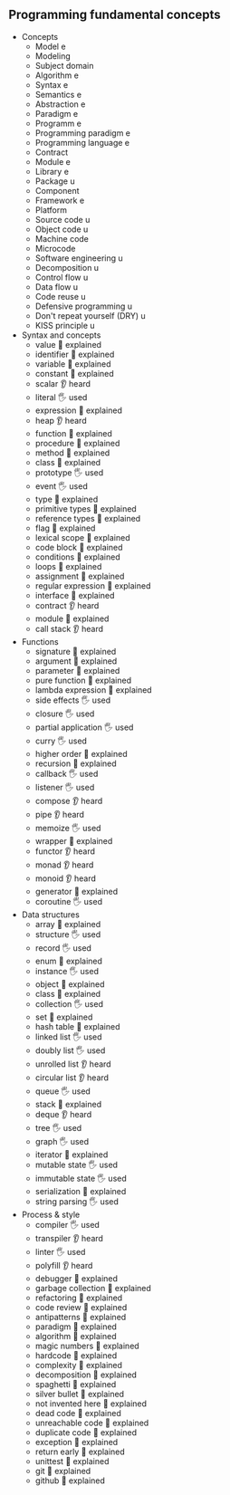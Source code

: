 ## Programming fundamental concepts

- Concepts
  - Model e
  - Modeling
  - Subject domain
  - Algorithm e
  - Syntax e
  - Semantics e
  - Abstraction e
  - Paradigm e
  - Programm e
  - Programming paradigm e
  - Programming language e
  - Contract
  - Module e
  - Library e
  - Package u
  - Component
  - Framework e
  - Platform
  - Source code u
  - Object code u
  - Machine code 
  - Microcode
  - Software engineering u
  - Decomposition u
  - Control flow u
  - Data flow u
  - Code reuse u
  - Defensive programming u
  - Don't repeat yourself (DRY) u
  - KISS principle u
- Syntax and concepts
  - value 🙋 explained
  - identifier 🙋 explained
  - variable 🙋 explained
  - constant 🙋 explained
  - scalar 👂 heard
  - literal 🖐️ used
  - expression 🙋 explained
  - heap 👂 heard
  - function 🙋 explained
  - procedure 🙋 explained
  - method 🙋 explained
  - class 🙋 explained
  - prototype 🖐️ used
  - event 🖐️ used
  - type 🙋 explained
  - primitive types 🙋 explained
  - reference types 🙋 explained
  - flag 🙋 explained
  - lexical scope 🙋 explained
  - code block 🙋 explained
  - conditions 🙋 explained
  - loops 🙋 explained
  - assignment 🙋 explained
  - regular expression 🙋 explained
  - interface 🙋 explained
  - contract 👂 heard
  - module 🙋 explained
  - call stack 👂 heard
- Functions
  - signature 🙋 explained
  - argument 🙋 explained
  - parameter 🙋 explained
  - pure function 🙋 explained
  - lambda expression 🙋 explained
  - side effects 🖐️ used
  - closure 🖐️ used
  - partial application 🖐️ used
  - curry 🖐️ used
  - higher order 🙋 explained
  - recursion 🙋 explained
  - callback 🖐️ used
  - listener 🖐️ used
  - compose 👂 heard
  - pipe 👂 heard
  - memoize 🖐️ used
  - wrapper 🙋 explained
  - functor 👂 heard
  - monad 👂 heard
  - monoid 👂 heard
  - generator 🙋 explained
  - coroutine 🖐️ used
- Data structures
  - array 🙋 explained
  - structure 🖐️ used
  - record 🖐️ used
  - enum 🙋 explained
  - instance 🖐️ used
  - object 🙋 explained
  - class 🙋 explained
  - collection 🖐️ used
  - set 🙋 explained
  - hash table 🙋 explained
  - linked list 🖐️ used
  - doubly list 🖐️ used
  - unrolled list 👂 heard
  - circular list 👂 heard
  - queue 🖐️ used
  - stack 🙋 explained
  - deque 👂 heard
  - tree 🖐️ used
  - graph 🖐️ used
  - iterator 🙋 explained
  - mutable state 🖐️ used
  - immutable state 🖐️ used
  - serialization 🙋 explained
  - string parsing 🖐️ used
- Process & style
  - compiler 🖐️ used
  - transpiler 👂 heard
  - linter 🖐️ used
  - polyfill 👂 heard
  - debugger 🙋 explained
  - garbage collection 🙋 explained
  - refactoring 🙋 explained
  - code review 🙋 explained
  - antipatterns 🙋 explained
  - paradigm 🙋 explained
  - algorithm 🙋 explained
  - magic numbers 🙋 explained
  - hardcode 🙋 explained
  - complexity 🙋 explained
  - decomposition 🙋 explained
  - spaghetti 🙋 explained
  - silver bullet 🙋 explained
  - not invented here 🙋 explained
  - dead code 🙋 explained
  - unreachable code 🙋 explained
  - duplicate code 🙋 explained
  - exception 🙋 explained
  - return early 🙋 explained
  - unittest 🙋 explained
  - git 🙋 explained
  - github 🙋 explained
